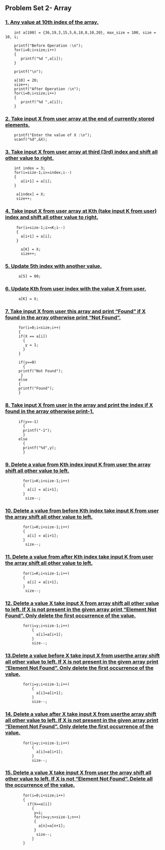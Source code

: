 ## Problem Set 2- Array

### [1.	Any value at  10th index of the array.](https://github.com/1915002510/cse214/blob/main/Problem%20Set%202-%20Array/1.c)

```
    int a[100] = {36,19,3,15,5,6,18,8,10,20}, max_size = 100, size = 10, i;

    printf("Before Operation :\n");
    for(i=0;i<size;i++)
    {
       printf("%d ",a[i]);
    }

    printf("\n");

    a[10] = 20;
    size++;
    printf("After Operation :\n");
    for(i=0;i<size;i++)
    {
       printf("%d ",a[i]);
    }
``` 

### [2.	Take input X from user array at the end of currently stored elements.](https://github.com/1915002510/cse214/blob/main/Problem%20Set%202-%20Array/2.c)

```
    printf("Enter the value of X :\n");
    scanf("%d",&X);
```

### [3.	Take input X from user array at third (3rd) index and shift all other value to right.](https://github.com/1915002510/cse214/blob/main/Problem%20Set%202-%20Array/3.c)

```
    int index = 3;
    for(i=size-1;i>=index;i--)
    {
       a[i+1] = a[i];
    }

     a[index] = X;
     size++;
```

### [4.	Take input X from user array at Kth  (take input K from user) index and shift all other value to right.](https://github.com/1915002510/cse214/blob/main/Problem%20Set%202-%20Array/4.c)

```
     for(i=size-1;i>=K;i--)
     {
       a[i+1] = a[i];
     }

       a[K] = X;
       size++;
```

### [5.	Update 5th index with another value.](https://github.com/1915002510/cse214/blob/main/Problem%20Set%202-%20Array/5.c)

```
      a[5] = 80;
```

### [6.	Update Kth from user index with the value  X  from user.](https://github.com/1915002510/cse214/blob/main/Problem%20Set%202-%20Array/6.c)

```
      a[K] = X;
```

### [7.	Take input X from user this array and print “Found” if X found in the array otherwise print “Not Found”.](https://github.com/1915002510/cse214/blob/main/Problem%20Set%202-%20Array/7.c)

```
      for(i=0;i<size;i++)
      {
      if(X == a[i])
        {
         y = 1;
        }
      }

      if(y==0)
        {
      printf("Not Found");
       }
      else
      {
      printf("Found");
      }
```

### [8.	Take input X from user in the array and print the index if X found in the array otherwise print-1.](https://github.com/1915002510/cse214/blob/main/Problem%20Set%202-%20Array/8.c)

```
      if(y==-1)
        {
        printf("-1");
        }
      else
        {
        printf("%d",y);
        }
```

### [9.	Delete a value from Kth index  input K from user the array shift all other value to left.](https://github.com/1915002510/cse214/blob/main/Problem%20Set%202-%20Array/9.c)

```
        for(i=K;i<size-1;i++)
        {
          a[i] = a[i+1];
        }
         size--;
```

### [10. Delete a value from before Kth index take input K from user the array shift all other value to left.](https://github.com/1915002510/cse214/blob/main/Problem%20Set%202-%20Array/10.c)

```
        for(i=K;i<size-1;i++)
        {
          a[i] = a[i+1];
        }
         size--;
```

### [11. Delete a value from after Kth index take input K from user the array shift all other value to left.](https://github.com/1915002510/cse214/blob/main/Problem%20Set%202-%20Array/11.c)

```
        for(i=K;i<size-1;i++)
        {
          a[i] = a[i+1];
        }
         size--;
```

### [12. Delete a value X take input X from array shift all other value to left. If X is not present in the given array print “Element Not Found”. Only delete the first occurrence of the value.](https://github.com/1915002510/cse214/blob/main/Problem%20Set%202-%20Array/12%20.c)

```
        for(i=y;i<size-1;i++)
            {
              a[i]=a[i+1];
            }
            size--;
```

### [13.Delete a value before X take input X from userthe array shift all other value to left. If X is not present in the given array print “Element Not Found”. Only delete the first occurrence of the value.](https://github.com/1915002510/cse214/blob/main/Problem%20Set%202-%20Array/13.c)

```
        for(i=y;i<size-1;i++)
            {
              a[i]=a[i+1];
            }
            size--;
```

### [14. Delete a value after X take input X from userthe array shift all other value to left. If X is not present in the given array print “Element Not Found”. Only delete the first occurrence of the value.](https://github.com/1915002510/cse214/blob/main/Problem%20Set%202-%20Array/14.c)

```
        for(i=y;i<size-1;i++)
            {
              a[i]=a[i+1];
            }
            size--;
```

### [15. Delete a value X take input X from user  the array shift all other value to left. If X is not “Element Not Found”. Delete all the occurrence of the value.](https://github.com/1915002510/cse214/blob/main/Problem%20Set%202-%20Array/15.c)

```
        for(i=0;i<size;i++)
        {
          if(X==a[i])
            {
             y=i;
             for(n=y;n<size-1;n++)
             {
               a[n]=a[n+1];
             }
              size--;
            }
        }
```

